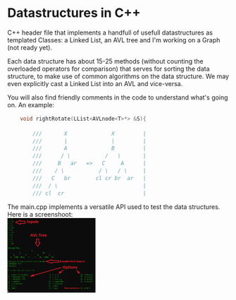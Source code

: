 # Datastructures in C++

C++ header file that implements a handfull of usefull datastructures as templated Classes: a Linked List, an AVL tree and I'm working on a Graph (not ready yet).

Each data structure has about 15-25 methods (without counting the overloaded operators for comparison) that serves for sorting the data structure, to make use of common algorithms
on the data structure. We may even explicitly cast a Linked List into an AVL and vice-versa.

You will also find friendly comments in the code to understand what's going on. An example:

```cpp
    void rightRotate(LList<AVLnode<T>*> &S){

        ///       X              X         |
        ///       |              |         |
        ///       A              B         |
        ///      / \           /   \       |
        ///     B   ar   =>   C     A      |
        ///    / \           / \   / \     |
        ///   C   br        cl cr br  ar   |
        ///  / \                           |
        /// cl  cr                         |
```

The main.cpp implements a versatile API used to test the data structures. Here is a screenshoot: <br>
<img src="https://github.com/24Arys11/Programare-Orientata-pe-Obiecte/blob/master/Custom%20C%2B%2B%20headers/Sorted/Data%20Structures/Screenshot.jpg" alt="Screenshot" width="200"/>
